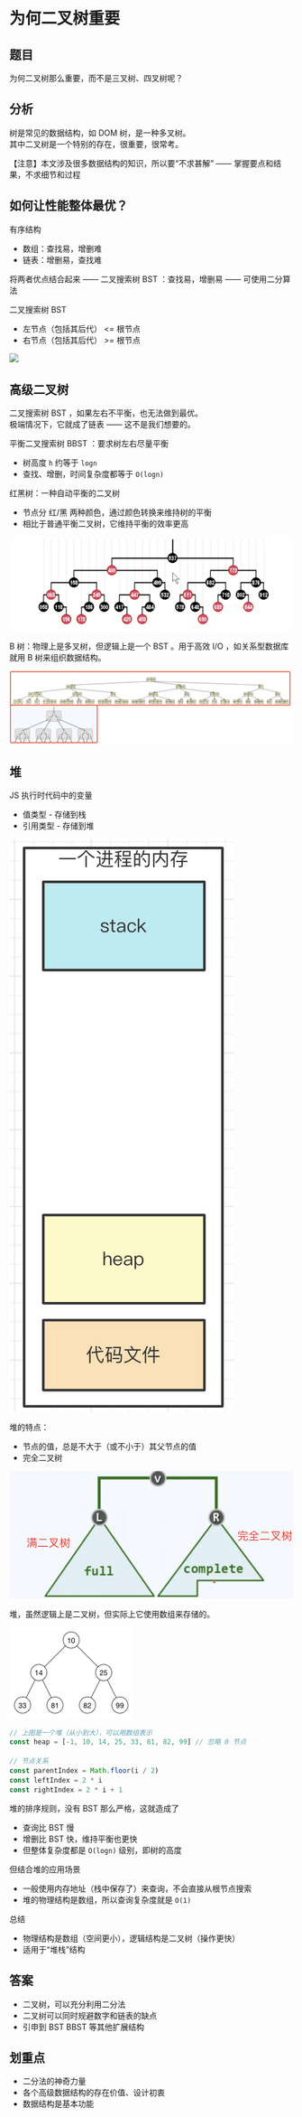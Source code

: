 # 为何二叉树重要

## 题目

为何二叉树那么重要，而不是三叉树、四叉树呢？

## 分析

树是常见的数据结构，如 DOM 树，是一种多叉树。<br>
其中二叉树是一个特别的存在，很重要，很常考。

【注意】本文涉及很多数据结构的知识，所以要“不求甚解” —— 掌握要点和结果，不求细节和过程

## 如何让性能整体最优？

有序结构
- 数组：查找易，增删难
- 链表：增删易，查找难

将两者优点结合起来 —— 二叉搜索树 BST ：查找易，增删易 —— 可使用二分算法

二叉搜索树 BST
- 左节点（包括其后代） <= 根节点
- 右节点（包括其后代） >= 根节点 

![](https://cdn.jsdelivr.net/gh/ailee945/picGo/img/202203270951347.png)

## 高级二叉树

二叉搜索树 BST ，如果左右不平衡，也无法做到最优。<br>
极端情况下，它就成了链表 —— 这不是我们想要的。

平衡二叉搜索树 BBST ：要求树左右尽量平衡
- 树高度 `h` 约等于 `logn`
- 查找、增删，时间复杂度都等于 `O(logn)`

红黑树：一种自动平衡的二叉树
- 节点分 红/黑 两种颜色，通过颜色转换来维持树的平衡
- 相比于普通平衡二叉树，它维持平衡的效率更高

![](./img/红黑树.png)

B 树：物理上是多叉树，但逻辑上是一个 BST 。用于高效 I/O ，如关系型数据库就用 B 树来组织数据结构。

![](./img/B树.png)

## 堆

JS 执行时代码中的变量
- 值类型 - 存储到栈
- 引用类型 - 存储到堆

![](./img/堆栈内存.png)

堆的特点：
- 节点的值，总是不大于（或不小于）其父节点的值
- 完全二叉树

![](./img/完全二叉树.png)

堆，虽然逻辑上是二叉树，但实际上它使用数组来存储的。

![](./img/堆.webp)

```js
// 上图是一个堆（从小到大），可以用数组表示
const heap = [-1, 10, 14, 25, 33, 81, 82, 99] // 忽略 0 节点

// 节点关系
const parentIndex = Math.floor(i / 2)
const leftIndex = 2 * i
const rightIndex = 2 * i + 1
```

堆的排序规则，没有 BST 那么严格，这就造成了
- 查询比 BST 慢
- 增删比 BST 快，维持平衡也更快
- 但整体复杂度都是 `O(logn)` 级别，即树的高度

但结合堆的应用场景
- 一般使用内存地址（栈中保存了）来查询，不会直接从根节点搜索
- 堆的物理结构是数组，所以查询复杂度就是 `O(1)`

总结
- 物理结构是数组（空间更小），逻辑结构是二叉树（操作更快）
- 适用于“堆栈”结构

## 答案

- 二叉树，可以充分利用二分法
- 二叉树可以同时规避数字和链表的缺点
- 引申到 BST BBST 等其他扩展结构

## 划重点

- 二分法的神奇力量
- 各个高级数据结构的存在价值、设计初衷
- 数据结构是基本功能
